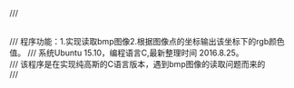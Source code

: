/// <summary>  
/// 程序功能：1.实现读取bmp图像2.根据图像点的坐标输出该坐标下的rgb颜色值。
/// 系统Ubuntu 15.10，编程语言C,最新整理时间 2016.8.25。  
/// 该程序是在实现纯高斯的C语言版本，遇到bmp图像的读取问题而来的  
/// </summary>    
